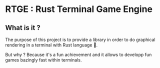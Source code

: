 # RTGE : Rust Terminal Game Engine

## What is it ?

The purpose of this project is to provide a library in order to do graphical rendering in a terminal with Rust language 🦀.

But why ? Because it's a fun achievement and it allows to developp fun games bazingly fast within terminals.
